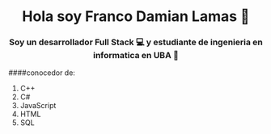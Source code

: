 <h1 align="center"> Hola soy Franco Damian Lamas 👋</h1>
<h3 align="center"> Soy un desarrollador Full Stack 💻 y estudiante de ingenieria en informatica en UBA 📖 </h3>
 
####conocedor de:

1. C++
2. C#
3. JavaScript
4. HTML
5. SQL

<!--
**Francodlamas/Francodlamas** is a ✨ _special_ ✨ repository because its `README.md` (this file) appears on your GitHub profile.

Here are some ideas to get you started:

- 🔭 I’m currently working on ...
- 🌱 I’m currently learning ...
- 👯 I’m looking to collaborate on ...
- 🤔 I’m looking for help with ...
- 💬 Ask me about ...
- 📫 How to reach me: ...
- 😄 Pronouns: ...
- ⚡ Fun fact: ...
-->
